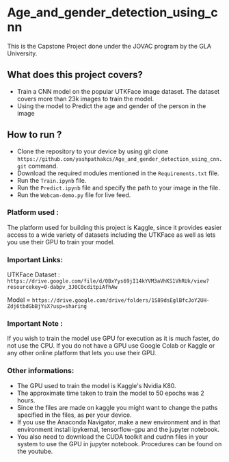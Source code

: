 # Age_and_gender_detection_using_cnn
 This is the Capstone Project done under the JOVAC program by the GLA University. 

## What does this project covers?

* Train a CNN model on the popular UTKFace image dataset. The dataset covers more than 23k images to train the model.
* Using the model to Predict the age and gender of the person in the image

## How to run ?

* Clone the repository to your device by using git clone ```https://github.com/yashpathakcs/Age_and_gender_detection_using_cnn.git``` command.
* Download the required modules mentioned in the ``Requirements.txt`` file.
* Run the ``Train.ipynb`` file.
* Run the ``Predict.ipynb`` file and specify the path to your image in the file.
* Run the ``Webcam-demo.py`` file for live feed.

### Platform used :

The platform used for building this project is Kaggle, since it provides easier access to a wide variety of datasets including the UTKFace as well as lets you use their GPU to train your model.

### Important Links:

UTKFace Dataset : ```https://drive.google.com/file/d/0BxYys69jI14kYVM3aVhKS1VhRUk/view?resourcekey=0-dabpv_3J0C0cditpiAfhAw```

Model = ```https://drive.google.com/drive/folders/1S89dsEglBfcJoY2UH-Zdj6tbdGbBjYsX?usp=sharing```

### Important Note :
If you wish to train the model use GPU for execution as it is much faster, do not use the CPU. 
If you do not have a GPU use Google Colab or Kaggle or any other online platform that lets you use their GPU.

### Other informations:
* The GPU used to train the model is Kaggle's Nvidia K80.
* The approximate time taken to train the model to 50 epochs was 2 hours.
* Since the files are made on kaggle you might want to change the paths specified in the files, as per your device.
* If you use the Anaconda Navigator, make a new environment and in that environment install ipykernal, tensorflow-gpu and the jupyter notebook.
* You also need to download the CUDA toolkit and cudnn files in your system to use the GPU in jupyter notebook. Procedures can be found on the youtube.
